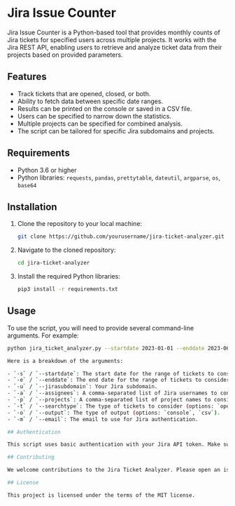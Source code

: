 # Jira Issue Counter

Jira Issue Counter is a Python-based tool that provides monthly counts of Jira tickets for specified users across multiple projects. It works with the Jira REST API, enabling users to retrieve and analyze ticket data from their projects based on provided parameters.

## Features

- Track tickets that are opened, closed, or both.
- Ability to fetch data between specific date ranges.
- Results can be printed on the console or saved in a CSV file.
- Users can be specified to narrow down the statistics.
- Multiple projects can be specified for combined analysis.
- The script can be tailored for specific Jira subdomains and projects.

## Requirements

- Python 3.6 or higher
- Python libraries: `requests`, `pandas`, `prettytable`, `dateutil`, `argparse`, `os`, `base64`

## Installation

1. Clone the repository to your local machine:
    ```bash
    git clone https://github.com/yourusername/jira-ticket-analyzer.git
    ```
2. Navigate to the cloned repository:
    ```bash
    cd jira-ticket-analyzer
    ```
3. Install the required Python libraries:
    ```bash
    pip3 install -r requirements.txt
    ```

## Usage

To use the script, you will need to provide several command-line arguments. For example:

```bash
python jira_ticket_analyzer.py --startdate 2023-01-01 --enddate 2023-06-30 --jirasubdomain myjira --assignees "user1","user2","user3" --projects "myproject1,myproject2" --searchtype all --output console --email myatlassianemail@example.com

Here is a breakdown of the arguments:

- `-s` / `--startdate`: The start date for the range of tickets to consider (YYYY-MM-DD).
- `-e` / `--enddate`: The end date for the range of tickets to consider (YYYY-MM-DD).
- `-u` / `--jirasubdomain`: Your Jira subdomain.
- `-a` / `--assignees`: A comma-separated list of Jira usernames to consider.
- `-p` / `--projects`: A comma-separated list of project names to consider.
- `-t` / `--searchtype`: The type of tickets to consider (options: `opened`, `closed`, `all`).
- `-o` / `--output`: The type of output (options: `console`, `csv`).
- `-m` / `--email`: The email to use for Jira authentication.

## Authentication

This script uses basic authentication with your Jira API token. Make sure you have your Jira API token saved as an environment variable named `JIRA_API_TOKEN` before running the script.

## Contributing

We welcome contributions to the Jira Ticket Analyzer. Please open an issue or submit a pull request if you would like to contribute.

## License

This project is licensed under the terms of the MIT license.

